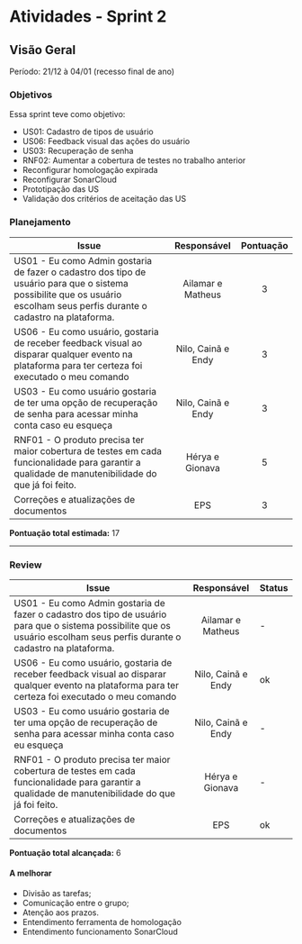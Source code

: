 # Atividades - Sprint 2

## Visão Geral

Período: 21/12 à 04/01 (recesso final de ano)

### Objetivos
Essa sprint teve como objetivo:

- US01: Cadastro de tipos de usuário
- US06: Feedback visual das ações do usuário
- US03: Recuperação de senha
- RNF02: Aumentar a cobertura de testes no trabalho anterior
- Reconfigurar homologação expirada
- Reconfigurar SonarCloud
- Prototipação das US
- Validação dos critérios de aceitação das US

### Planejamento

**Issue** |**Responsável**| **Pontuação** 
----------|:-------------:|:---------:
US01 - Eu como Admin gostaria de fazer o cadastro dos tipo de usuário para que o sistema possibilite que os usuário escolham seus perfis durante o cadastro na plataforma. | Ailamar e Matheus | 3
US06 - Eu como usuário, gostaria de	receber feedback visual ao disparar qualquer evento na plataforma para ter certeza foi executado o meu comando | Nilo, Cainã e Endy | 3
US03 - Eu como	usuário gostaria de	ter uma opção de recuperação de senha para acessar minha conta caso eu esqueça | Nilo, Cainã e Endy | 3
RNF01 - O produto precisa ter maior cobertura de testes em cada funcionalidade para garantir a qualidade de manutenibilidade do que já foi feito. | Hérya e Gionava | 5
Correções e atualizações de documentos | EPS | 3


**Pontuação total estimada:** 17

---

### Review

**Issue** |**Responsável**| **Status** |
----------| :-----------: | ----------
US01 - Eu como Admin gostaria de fazer o cadastro dos tipo de usuário para que o sistema possibilite que os usuário escolham seus perfis durante o cadastro na plataforma. | Ailamar e Matheus | -
US06 - Eu como usuário, gostaria de	receber feedback visual ao disparar qualquer evento na plataforma para ter certeza foi executado o meu comando | Nilo, Cainã e Endy | ok
US03 - Eu como	usuário gostaria de	ter uma opção de recuperação de senha para acessar minha conta caso eu esqueça | Nilo, Cainã e Endy | -
RNF01 - O produto precisa ter maior cobertura de testes em cada funcionalidade para garantir a qualidade de manutenibilidade do que já foi feito. | Hérya e Gionava | -
Correções e atualizações de documentos | EPS | ok

**Pontuação total alcançada:** 6

#### A melhorar
- Divisão as tarefas;
- Comunicação entre o grupo;
- Atenção aos prazos.
- Entendimento ferramenta de homologação
- Entendimento funcionamento SonarCloud


